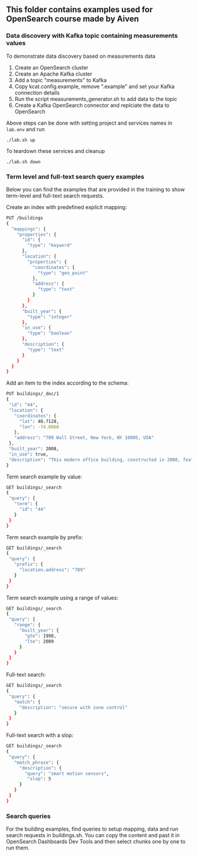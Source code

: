 ## This folder contains examples used for OpenSearch course made by Aiven

### Data discovery with Kafka topic containing measurements values

To demonstrate data discovery based on measurements data

1. Create an OpenSearch cluster
2. Create an Apache Kafka cluster
3. Add a topic "measurements" to Kafka
4. Copy kcat.config.example, remove ".example" and set your Kafka connection details
5. Run the script measurements_generator.sh to add data to the topic
6. Create a Kafka OpenSearch connector and replciate the data to OpenSearch

Above steps can be done with setting project and services names in `lab.env` and run
```
./lab.sh up
```

To teardown these services and cleanup
```
./lab.sh down
```

### Term level and full-text search query examples

Below you can find the examples that are provided in the training to show term-level and full-text search requests.

Create an index with predefined explicit mapping:
```bash
PUT /buildings
{
  "mappings": {
    "properties": {
      "id": {
        "type": "keyword"
      },
      "location": {
        "properties": {
          "coordinates": {
            "type": "geo_point"
          },
          "address": {
            "type": "text"
          }
        }
      },
      "built_year": {
        "type": "integer"
      },
      "in_use": {
        "type": "boolean"
      },
      "description": {
        "type": "text"
      }
    }
  }
}
```

Add an item to the index according to the schema:
```bash
PUT buildings/_doc/1
{
 "id": "44",
 "location": {
   "coordinates": {
     "lat": 40.7128,
     "lon": -74.0060
   },
   "address": "789 Wall Street, New York, NY 10005, USA"
 },
 "built_year": 2008,
 "in_use": true,
 "description": "This modern office building, constructed in 2008, features advanced building management systems designed for efficient operations and maintenance. It includes a HVAC system with zoned controls for personalized comfort and energy savings, and a smart lighting system with motion sensors for optimal energy usage."
}
```

Term search example by value:
```bash
GET buildings/_search
{
 "query": {
   "term": {
     "id": "44"
   }
 }
}
```

Term search example by prefix:
```bash
GET buildings/_search
{
 "query": {
   "prefix": {
     "location.address": "789"
   }
 }
}
```

Term search example using a range of values:
```bash
GET buildings/_search
{
 "query": {
   "range": {
     "built_year": {
       "gte": 1998,
       "lte": 2009
     }
   }
 }
}
```

Full-text search:
```bash
GET buildings/_search
{
 "query": {
   "match": {
     "description": "secure with zone control"
   }
 }
}
```

Full-text search with a slop:
```bash
GET buildings/_search
{
 "query": {
   "match_phrase": {
     "description": {
       "query": "smart motion sensors",
        "slop": 5
     }
   }
 }
}
```

### Search queries

For the building examples, find queries to setup mapping, data and run search requests in buildings.sh.
You can copy the content and past it in OpenSearch Dashboards Dev Tools and then select chunks one by one to run them.




